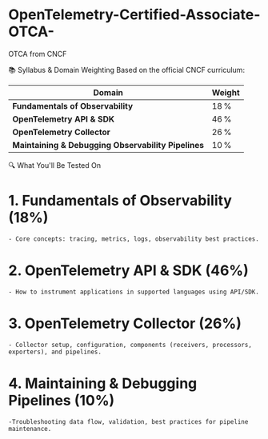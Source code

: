 # OpenTelemetry-Certified-Associate-OTCA-
OTCA from CNCF

📚 Syllabus & Domain Weighting
Based on the official CNCF curriculum:

| Domain                                              | Weight |
| --------------------------------------------------- | ------ |
| **Fundamentals of Observability**                   | 18 %   |
| **OpenTelemetry API & SDK**                         | 46 %   |
| **OpenTelemetry Collector**                         | 26 %   |
| **Maintaining & Debugging Observability Pipelines** | 10 %   |

🔍 What You'll Be Tested On
# 1. Fundamentals of Observability (18%)
    - Core concepts: tracing, metrics, logs, observability best practices.

# 2. OpenTelemetry API & SDK (46%)
    - How to instrument applications in supported languages using API/SDK.

# 3. OpenTelemetry Collector (26%)
    - Collector setup, configuration, components (receivers, processors, exporters), and pipelines.

# 4. Maintaining & Debugging Pipelines (10%)
    -Troubleshooting data flow, validation, best practices for pipeline maintenance.
